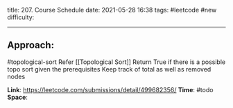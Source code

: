 title: 207. Course Schedule
date: 2021-05-28 16:38
tags: #leetcode #new
difficulty:

---
## Approach:
#topological-sort
Refer [[Topological Sort]]
Return True if there is a possible topo sort given the prerequisites
Keep track of total as well as removed nodes 

**Link**:  https://leetcode.com/submissions/detail/499682356/
**Time**: #todo 
**Space**:
